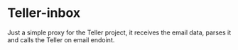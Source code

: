 # Teller-inbox

Just a simple proxy for the Teller project, it receives the email data, parses it and calls the Teller on email endoint.